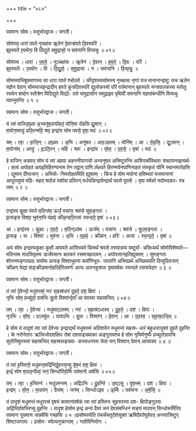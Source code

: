 +++
title = "०८०"

+++


पवमानः सोमः। वसुर्भारद्वाजः। जगती।

सोम॑स्य॒ धारा॑ पवते नृ॒चक्ष॑स ऋ॒तेन॑ दे॒वान्ह॑वते दि॒वस्परि॑ ।  
बृह॒स्पते॑ र॒वथे॑ना॒ वि दि॑द्युते समु॒द्रासो॒ न सव॑नानि विव्यचुः ॥ ०१॥

सोम॑स्य । धारा॑ । प॒व॒ते॒ । नृ॒ऽचक्ष॑सः । ऋ॒तेन॑ । दे॒वान् । ह॒व॒ते॒ । दि॒वः । परि॑ ।  
बृह॒स्पतेः॑ । र॒वथे॑न । वि । दि॒द्यु॒ते॒ । स॒मु॒द्रासः॑ । न । सव॑नानि । वि॒व्य॒चुः॒ ॥

सोमस्याभिषूयमाणस्य सा धारा पवते श्चोतते । कीदृशस्यसोमस्य नृचक्षसः नृणां यज मानानान्द्रष्टुः सच ऋतेन यज्ञेन देवान् सोमभाजइन्द्रादीन् हवते कुत्रदिवस्परि द्युलोकस्यो परि वर्तमानान् बृहस्पतेः मन्त्रपालकस्य स्तोतुः रवथेन शब्देन स्तोत्रेण विदिद्युते विद्यो- तते समुद्रासोन समुद्राइव पृथिवीं सवनानि यज्ञसंबन्धीनि विव्यचुः व्याप्नुवन्ति ॥ १ ॥

पवमानः सोमः। वसुर्भारद्वाजः। जगती।

यं त्वा॑ वाजिन्न॒घ्न्या अ॒भ्यनू॑ष॒तायो॑हतं॒ योनि॒मा रो॑हसि द्यु॒मान् ।  
म॒घोना॒मायुः॑ प्रति॒रन्महि॒ श्रव॒ इन्द्रा॑य सोम पवसे॒ वृषा॒ मदः॑ ॥ ०२॥

यम् । त्वा॒ । वा॒जि॒न् । अ॒घ्न्याः । अ॒भि । अनू॑षत । अयः॒ऽहतम् । योनि॑म् । आ । रो॒ह॒सि॒ । द्यु॒ऽमान् ।  
म॒घोना॑म् । आयुः॑ । प्र॒ऽति॒रन् । महि॑ । श्रवः॑ । इन्द्रा॑य । सो॒म॒ । प॒व॒से॒ । वृषा॑ । मदः॑ ॥

हे वाजिन् अन्नवत् सोम यं त्वां अघ्र्या अहननीयागावो अभ्यनूषत अभिष्टुवन्ति आशिरार्थंस्थिताः शब्दायन्तइत्यर्थः । सत्वं अयोहतं अयइतिहिरण्यनाम तेन तद्वान् पाणि र्लक्ष्यते हिरण्मयेनपाणिनाहतं संस्कृतं योनिं स्थानमारोहसि । द्युमान् दीप्तःसन् । अभियो- निमयोहतमिति ह्युक्तम् । किंच हे सोम मघोनां हविष्मतां यजमानानां आयुरायुष्यं महि- महत् श्रदोन्नं यशोवा प्रतिरन् वर्धयन्निन्द्रायेन्द्रार्थं पवसे पूयसे । वृषा वर्षको मदोमदकर- श्च त्वम् ॥ २ ॥

पवमानः सोमः। वसुर्भारद्वाजः। जगती।

एन्द्र॑स्य कु॒क्षा प॑वते म॒दिन्त॑म॒ ऊर्जं॒ वसा॑नः॒ श्रव॑से सुम॒ङ्गलः॑ ।  
प्र॒त्यङ्स विश्वा॒ भुव॑ना॒भि प॑प्रथे॒ क्रीळ॒न्हरि॒रत्यः॑ स्यन्दते॒ वृषा॑ ॥ ०३॥

आ । इन्द्र॑स्य । कु॒क्षा । प॒व॒ते॒ । म॒दिन्ऽत॑मः । ऊर्ज॑म् । वसा॑नः । श्रव॑से । सु॒ऽम॒ङ्गलः॑ ।  
प्र॒त्यङ् । सः । विश्वा॑ । भुव॑ना । अ॒भि । प॒प्र॒थे॒ । क्रीळ॑न् । हरिः॑ । अत्यः॑ । स्य॒न्द॒ते॒ । वृषा॑ ॥

अयं सोमः इन्द्रस्यकुक्षा कुक्षौ आपवते आसिच्यते किमर्थं श्रवसे तस्यान्नाय यष्टुर्वा- न्नसिध्यर्थं सोमोविशेष्यते—मदिन्तमः मादयितृतमः ऊर्जंवसानः बलकरं रसमाच्छादयन् । अपोवसानइतिह्युक्तम् । सुमङ्गलः शोभनमङ्गलप्रदः ससोमः प्रत्यङ् विश्वाभुवना सर्वाणिभूत- जातानि अभिपप्रथे अभिप्रथयति दिव्युदितःसन् क्रीळन् वेद्यां सङ्क्रीडमानोहरिर्हरितवर्णः अत्यः अतनकुशलः वृषावर्षकः स्यन्दते रसरूपेद्ण ॥ ३ ॥

पवमानः सोमः। वसुर्भारद्वाजः। जगती।

तं त्वा॑ दे॒वेभ्यो॒ मधु॑मत्तमं॒ नरः॑ स॒हस्र॑धारं दुहते॒ दश॒ क्षिपः॑ ।  
नृभिः॑ सोम॒ प्रच्यु॑तो॒ ग्राव॑भिः सु॒तो विश्वा॑न्दे॒वाँ आ प॑वस्वा सहस्रजित् ॥ ०४॥

तम् । त्वा॒ । दे॒वेभ्यः॑ । मधु॑मत्ऽतमम् । नरः॑ । स॒हस्र॑ऽधारम् । दु॒ह॒ते॒ । दश॑ । क्षिपः॑ ।  
नृऽभिः॑ । सो॒म॒ । प्रऽच्यु॑तः । ग्राव॑ऽभिः । सु॒तः । विश्वा॑न् । दे॒वान् । आ । प॒व॒स्व॒ । स॒ह॒स्र॒ऽजि॒त् ॥

हे सोम तं तादृशं त्वा त्वां देवेभ्यः इन्द्राद्यर्थं मधुमत्तमं अतिशयेन मधुमन्तं सहस्र- धारं बहुधारायुक्तं दुहते दुहन्ति । के नरोनेतारः ऋत्विजोदशक्षिपः तेषां दशसङ्ख्याका अङ्गुलयश्च हे सोम नृभिर्मनुष्यैः प्रच्युतोग्रावभिः सुतोभिषुतस्त्वं सहस्रजित् सहस्रसङ्ख्या- कस्यधनस्य जेता सन् विश्वान् देवान् आपवस्व ॥ ४ ॥

पवमानः सोमः। वसुर्भारद्वाजः। जगती।

तं त्वा॑ ह॒स्तिनो॒ मधु॑मन्त॒मद्रि॑भिर्दु॒हन्त्य॒प्सु वृ॑ष॒भं दश॒ क्षिपः॑ ।  
इन्द्रं॑ सोम मा॒दय॒न्दैव्यं॒ जनं॒ सिन्धो॑रिवो॒र्मिः पव॑मानो अर्षसि ॥ ०५॥

तम् । त्वा॒ । ह॒स्तिनः॑ । मधु॑ऽमन्तम् । अद्रि॑ऽभिः । दु॒हन्ति॑ । अ॒प्ऽसु । वृ॒ष॒भम् । दश॑ । क्षिपः॑ ।  
इन्द्र॑म् । सो॒म॒ । मा॒दय॑न् । दैव्य॑म् । जन॑म् । सिन्धोः॑ऽइव । ऊ॒र्मिः । पव॑मानः । अ॒र्ष॒सि॒ ॥

तं तादृशं मधुमन्तं मधुररसं वृषभं कामानांवर्षकं त्वा त्वां हस्तिनः सुहस्तस्य दश- क्षिपोङ्गुलयः अद्रिभिर्ग्रावभिरप्सु दुहन्ति । तादृश हेसोम इन्द्रं अन्यं दैव्यं जनं देवसंबन्धिनं सङ्घं मादयन् सिन्धोरूर्मिरिव पवमानः पूयमानः सन्नर्षसि गच्छसि ॥ ५ ॥प्रसोमस्येति पंचर्चंचतुर्दशंसूक्तं ऋषिदैवतेपूर्ववत् अन्त्यात्रिष्टुप् शिष्टाजगत्यः । प्रसोम- स्येत्यनुक्रान्तम् । गतोविनियोगः ।